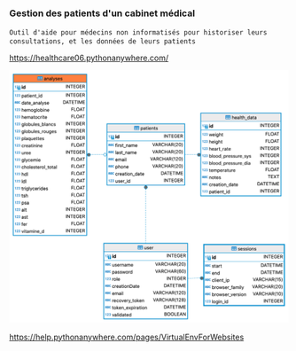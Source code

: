 
### Gestion des patients d'un cabinet médical

    Outil d'aide pour médecins non informatisés pour historiser leurs consultations, et les données de leurs patients

https://healthcare06.pythonanywhere.com/

![Modèle de données](healthcare.png)

https://help.pythonanywhere.com/pages/VirtualEnvForWebsites